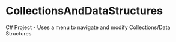 # CollectionsAndDataStructures
C# Project - Uses a menu to navigate and modify Collections/Data Structures
